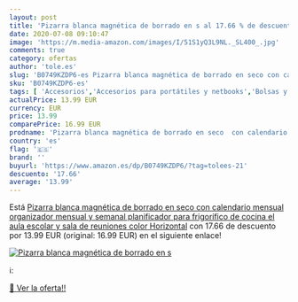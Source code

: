 ```yaml
---
layout: post
title: 'Pizarra blanca magnética de borrado en s al 17.66 % de descuento'
date: 2020-07-08 09:10:47
image: 'https://m.media-amazon.com/images/I/51S1yQ3L9NL._SL400_.jpg'
comments: true
category: ofertas
author: 'tole.es'
slug: 'B0749KZDP6-es Pizarra blanca magnética de borrado en seco con calendario...'
sku: 'B0749KZDP6-es'
tags: [ 'Accesorios','Accesorios para portátiles y netbooks','Bolsas y fundas para portátiles y netbooks','Bolígrafos, lápices y útiles de escritura','Equipaje','Informática','Mochilas','Mochilas para portátiles y netbooks','Mochilas tipo casual','Oficina y papelería','Rotuladores permanentes','Rotuladores y subrayadores','escolar', ]
actualPrice: 13.99 EUR
currency: EUR
price: 13.99
comparePrice: 16.99 EUR
prodname: 'Pizarra blanca magnética de borrado en seco  con calendario mensual  organizador mensual y semanal  planificador para frigorífico de cocina  el aula escolar y sala de reuniones  color Horizontal'
country: 'es'
flag: '🇪🇸'
brand: ''
buyurl: 'https://www.amazon.es/dp/B0749KZDP6/?tag=tolees-21'
descuento: '17.66'
average: '13.99'
---
```


Está [Pizarra blanca magnética de borrado en seco  con calendario mensual  organizador mensual y semanal  planificador para frigorífico de cocina  el aula escolar y sala de reuniones  color Horizontal](https://www.amazon.es/dp/B0749KZDP6/?tag=tolees-21) con 17.66 de descuento por 13.99 EUR (original: 16.99 EUR) en el siguiente enlace!

[![Pizarra blanca magnética de borrado en s](https://m.media-amazon.com/images/I/51S1yQ3L9NL._SL400_.jpg)](https://www.amazon.es/dp/B0749KZDP6/?tag=tolees-21)

ℹ️:


[🛒 Ver la oferta!!](https://www.amazon.es/dp/B0749KZDP6/?tag=tolees-21)
